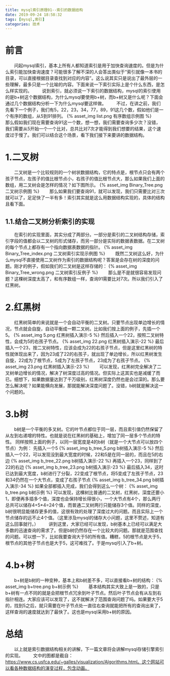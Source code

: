 ```yaml
---
title: mysql索引原理01--索引的数据结构
date: 2019-09-24 18:58:32
tags: [mysql,索引]
categories: 技术
---
```

# 前言
&emsp;&emsp;问起mysql索引，基本上所有人都知道索引是用于加快查询速度的。但是为什么索引能加快查询速度？可能很多了解不深的人会答出类似于“索引就像一本书的目录，可以直接根据目录查找到对应的内容”。这么说其实只是说出了最外层的一些理解，最多只是一个比喻的内容。下面来说一下索引实际上是个什么东西，是怎么样实现的。
&emsp;&emsp;说到索引，就必须说一下索引的数据结构，mysql的索引使用的是b+树这个数据结构，为什么mysql要使用b+树，而b+树又是什么呢？下面会通过几个数据结构分析一下为什么mysql要这样做。
&emsp;&emsp;不过，在讲之前，我们先看下一个例子，我们有5，22，23，34，77，89，91这几个数，假如他们是一个有序的数组，从5到91排列。
{% asset_img list.png 有序数组示例图 %}
&emsp;&emsp;那么假如我们现在需要查询91这一个数，想一想，我们需要查询多少次？没错，我们需要从5开始一个一个比对，总共比对7次才能得到我们想要的结果，这个速度过于慢了。我们可以结合这个场景，看下我们接下来要讲的数据结构。
# 1.二叉树
&emsp;&emsp;二叉树是一个比较规则的一个树状数据结构，它的特点是，根节点只会有两个孩子节点，左孩子的值比根节点小，右孩子的值比根节点大，那么如果我们上面的数组，用二叉树会是怎样的情况？如下图所示。
{% asset_img Binary_Tree.png 二叉树示例图 %}
&emsp;&emsp;那么如果我们要查询91，就可以发现，我们只需要比对三次就可以了，足足快了一半有多！索引其实就是这么用数据结构实现的，具体的结构且看下面。
## 1.1.结合二叉树分析索引的实现
&emsp;&emsp;在索引的实现里面，其实分成了两部分。一部分是索引的二叉树结构存储，索引字段的值都会以二叉树的形式储存，而另一部分是实际的数据表数据。在二叉树的每个节点上都存有一个指向数据表数据的指针。
{% asset_img Binary_Tree_index.png 二叉树索引实现示例图 %}
&emsp;&emsp;既然二叉树这么好，为什么mysql不直接使用二叉树作为索引的数据结构呢？答案是会存在树的深度的问题。刚才的例子，假如我们的二叉树是这样存储的：
{% asset_img Binary_Tree_wrong.png 二叉树索引反例子 %}
&emsp;&emsp;那么是不是就很容易发现问题？这棵树深度太高了，和有序数组一样，查询91需要比对7次。所以我们引入了红黑树。

# 2.红黑树
&emsp;&emsp;红黑树简单的来说就是一个会自动平衡的二叉树。只要节点出现单边增长的情况，节点就会自旋，自动平衡成一颗二叉树。比如我们按上面的例子，先插一个5。
{% asset_img 5.png 红黑树插入演示-5 %}
然后插入一个22，按照二叉树特性，会成为5的右孩子节点。
{% asset_img 22.png 红黑树插入演示-22 %}
最后插入一个23，按二叉树特性，应该会成为22的右孩子节点，但是这里红黑树的特性就体现出来了，因为23成了22的右孩子，就出现了单边增长，所以红黑树发生自旋，22成为了根节点，5成为了左孩子节点，23成为了右孩子节点。
{% asset_img 23.png 红黑树插入演示-23 %}
&emsp;&emsp;可以发现，红黑树完全解决了二叉树单边增长的情况，解决了树深度过高的情况。但实际上这其实也是减缓了而已。细想下，如果数据量达到了千万级别，红黑树深度仍然也是会过深的。那么要怎么解决呢？如果能横向发展，那就能解决深度问题了。没错，b树就是解决这一个问题的。

# 3.b树
&emsp;&emsp;b树是一个平衡的多叉树。它的叶节点都位于同一层，而且索引值仍然保留了从左到右递增的特性。也就是说在红黑树的基础上，增加了同一层多个节点的特性。
同样按照上面的例子，以同一层宽度是4的b树（就是一个大节点可以放四个节点）为例：
先插入一个5
{% asset_img b_tree_5.png b树插入演示-5 %}
然后插入一个22，可以发现没到最大宽度的时候，22和5是在同一层的，而且在5的右边
{% asset_img b_tree_22.png b树插入演示-22 %}
再插入一个23，同样到了22的右边
{% asset_img b_tree_23.png b树插入演示-23 %}
最后插入34，这时已达到最大宽度，b树进行了分裂，22变成了根节点，将5变成了左孩子节点，23和34仍然在一个大节点，变成了右孩子节点
{% asset_img b_tree_34.png b树插入演示-34 %}
如果全部都插入完成，我们会得到这么一个树：
{% asset_img b_tree.png b树示例 %}
可以发现，这棵树比普通的二叉树，红黑树，深度还要小1，即便再多插多个值，深度也会保持增长得很小，一个大节点有4个，那么两行总共可以储存4+5*4=24个值，而普通二叉树两行只能储存3个值。同样的深度，b树很明显能储存更多的值，这很有效的处理了深度过大的问题。而且实际上一个节点储存的远不止4个值。（这里涉及mysql的储存大小问题，这里不赘述，知道有这么回事就行。）
&emsp;&emsp;讲到这里，大家已经可以发现，b树基本上已经可以满足大多数的迅速查询的需求了。但是b树仍然存在一个比较大的问题。那就是范围查找的问题。可以想一下，比如我要查询大于5的所有值。糟糕，5的根节点是大于5，根节点的其他子节点也是大于5，这可难找了。于是mysql引入了b+树。

# 4.b+树
&emsp;&emsp;b+树是b树的一种变种，基本上和b树差不多，可以直接看b+树的结构：
{% asset_img b+tree.png b+树示例 %}
&emsp;&emsp;基本结构其实大致上是一致的，只是b+树有一点不同的就是会把根节点冗余到叶子节点。然后叶子节点会有从左到右指针相连。大家应该可以发现了，这不就解决了范围查询问题了吗。如果要大于5的，找到5之后，就只需要在叶子节点处一直往右查询就能把所有的查询出来了，这样查询的速度就达到了最快了。这也是mysql采用b+树的原因。

# 总结
&emsp;&emsp;以上就是索引数据结构相关的讲解，下一篇文章将会讲解mysql存储引擎索引的实现。
&emsp;&emsp;文中的图都是截自：https://www.cs.usfca.edu/~galles/visualization/Algorithms.html。这个网站可以看各种数据结构的演变过程，包含动画。